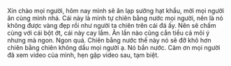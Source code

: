 Xin chào mọi người, hôm nay mình sẽ ăn lạp sưởng hạt khẩu, mời mọi người ăn cùng mình nhá. Cái này là mình tự chiên bằng nước mọi người, nên là nó không được vàng đẹp rồi như người ta chiên trên cái đá ấy. Nên sẽ chấm cùng với cái bột ớt, cái này cay lắm. Ăn lần nào cũng cắn tiều cả môi ý nhưng mà ngon. Ngon quá. Chiên bằng nước thế này nó sẽ đỡ khô hơn chiên bằng chiên không dầu mọi người ạ. Nó bắn nước. Cảm ơn mọi người đã xem video của mình, hẹn gặp video sau, tạm biệt.